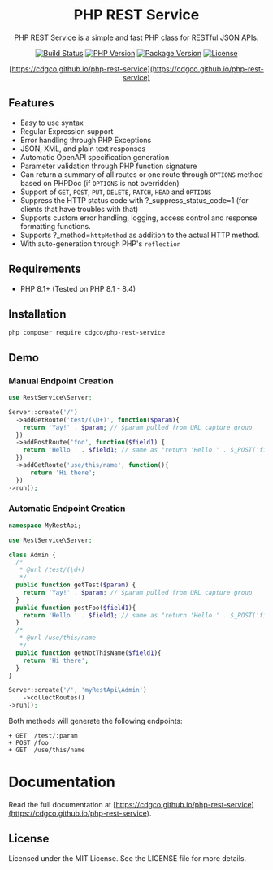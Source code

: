 <div align="center">

# PHP REST Service

PHP REST Service is a simple and fast PHP class for RESTful JSON APIs.

[![Build Status](https://img.shields.io/circleci/build/github/cdgco/php-rest-service?style=flat-square)](https://app.circleci.com/pipelines/github/cdgco/php-rest-service)
[![PHP Version](https://img.shields.io/packagist/php-v/cdgco/php-rest-service?style=flat-square)](https://www.php.net/downloads)
[![Package Version](https://img.shields.io/packagist/v/cdgco/php-rest-service?style=flat-square)](https://packagist.org/packages/cdgco/php-rest-service)
[![License](https://img.shields.io/github/license/cdgco/php-rest-service?style=flat-square)](https://github.com/cdgco/php-rest-service/blob/master/LICENSE)

[https://cdgco.github.io/php-rest-service](https://cdgco.github.io/php-rest-service)
</div>

## Features

+ Easy to use syntax
+ Regular Expression support
+ Error handling through PHP Exceptions
+ JSON, XML, and plain text responses
+ Automatic OpenAPI specification generation
+ Parameter validation through PHP function signature
+ Can return a summary of all routes or one route through `OPTIONS` method based on PHPDoc (if `OPTIONS` is not overridden)
+ Support of `GET`, `POST`, `PUT`, `DELETE`, `PATCH`, `HEAD` and `OPTIONS`
+ Suppress the HTTP status code with ?_suppress_status_code=1 (for clients that have troubles with that)
+ Supports custom error handling, logging, access control and response formatting functions.
+ Supports ?_method=`httpMethod` as addition to the actual HTTP method.
+ With auto-generation through PHP's `reflection`


## Requirements
* PHP 8.1+ (Tested on PHP 8.1 - 8.4)
## Installation
`php composer require cdgco/php-rest-service`

## Demo

### Manual Endpoint Creation

```php
use RestService\Server;

Server::create('/')
  ->addGetRoute('test/(\D+)', function($param){
    return 'Yay!' . $param; // $param pulled from URL capture group
  })
  ->addPostRoute('foo', function($field1) {
    return 'Hello ' . $field1; // same as "return 'Hello ' . $_POST('field1');"
  })
  ->addGetRoute('use/this/name', function(){
      return 'Hi there';
  })
->run();

```

### Automatic Endpoint Creation

```php
namespace MyRestApi;

use RestService\Server;

class Admin {
  /*
   * @url /test/(\d+)
   */
  public function getTest($param) {
    return 'Yay!' . $param; // $param pulled from URL capture group
  }
  public function postFoo($field1){
    return 'Hello ' . $field1; // same as "return 'Hello ' . $_POST('field1');"
  }
  /*
   * @url /use/this/name
   */
  public function getNotThisName($field1){
    return 'Hi there';
  }
}

Server::create('/', 'myRestApi\Admin')
    ->collectRoutes()
->run();
```

Both methods will generate the following endpoints:
```
+ GET  /test/:param
+ POST /foo
+ GET  /use/this/name
```

# Documentation

Read the full documentation at [https://cdgco.github.io/php-rest-service](https://cdgco.github.io/php-rest-service).

## License

Licensed under the MIT License. See the LICENSE file for more details.
